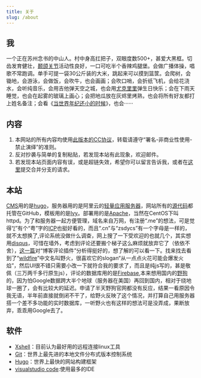 ```yaml
---
title: 关于
slug: /about
---
```


## 我 

一个正在苏州念书的中山人。村中身高扛把子，双眼度数500+，甚爱大黑框。切齿发育健壮，[颞颌关节](https://baike.baidu.com/item/%E9%A2%9E%E9%A2%8C%E5%85%B3%E8%8A%82/8368054?fr=aladdin)活动性良好，一口可吃半个香辣鸡腿堡。会做广播体操，唱歌不常跑调。单手可提一袋30公斤装的大米，跳起来可以摸到篮筐。会爬树，会锄地，会游泳，会做饭，会吹牛，也会画画；会吹口哨，会折纸飞机，会给花浇水，会听纯音乐，会用吉他弹天空之城，也会用[尤克里里](https://baike.baidu.com/item/%E5%B0%A4%E5%85%8B%E9%87%8C%E9%87%8C/805901?fr=aladdin)弹生日快乐；会在下雨天睡觉，也会在起雾的玻璃上画心；会把地瓜放在灰烬里烤熟，也会将所有好友都打上姓名备注；会看《[当世界年纪还小的时候](https://baike.baidu.com/item/%E5%BD%93%E4%B8%96%E7%95%8C%E5%B9%B4%E7%BA%AA%E8%BF%98%E5%B0%8F%E7%9A%84%E6%97%B6%E5%80%99/7385757?fromtitle=%E3%80%8A%E5%BD%93%E4%B8%96%E7%95%8C%E5%B9%B4%E7%BA%AA%E8%BF%98%E5%B0%8F%E7%9A%84%E6%97%B6%E5%80%99%E3%80%8B&fromid=582765)》，也会······  

## 内容

1. 本网站的所有内容均使用[此版本的CC协议](https://creativecommons.org/licenses/by-nc-nd/4.0/)，转载请遵守“署名-非商业性使用-禁止演绎”的准则。
1. 反对抄袭与简单的复制粘贴，若发现本站有此现象，欢迎邮件。
1. 若发现本站页面内容有误，或是超链失效，希望你可以留言告诉我，或者在[这里](https://github.com/zsdycs/zsdycs-blog)提交合并分支的请求。

## 本站

[CMS](https://baike.baidu.com/item/CMS/315935?fr=aladdin)用的是[hugo](https://gohugo.io/)，服务器用的是阿里云的[轻量应用服务器](https://www.aliyun.com/product/swas?spm=5176.10695662.857084.1.52826be5r9KYg3)，网站所有的[源代码](https://github.com/zsdycs/zsdycs-blog)都托管在GitHub，模板用的是[Ivy](https://github.com/dmulholland/ivy)。部署用的是[Apache](https://www.apache.org/)，当然在CentOS下叫httpd。为了和服务器一起方便管理，域名来自万网，有注册“.me”的想法，可是觉得“[/](https:zsdycs.cn)”有个“粤”字的[ICP](https://help.aliyun.com/noticelist/articleid/20004987.html?&msctype=email&mscareaid=cn&mscsiteid=cn&mscmsgid=6970119010900143834&&spm=a2c4k.12424349.zh-cnc.12&)也挺好看的，而且“.cn”与“zsdycs”有一个字母是一样的，就不太想换了,评论系统没做什么调查，网上搜了一下受欢迎的也就几个，其实想用[disqus](https://disqus.com/)，可惜在墙外，考虑到评论还要搬个梯子这么麻烦就放弃它了（依依不舍），[这一篇](https://www.jianshu.com/p/bb5eaee1f4dd)对“博客评论插件”分析得挺好的，想了解的可以看一下。找来找去看到了“[wildfire](https://wildfire.js.org)”中文名叫野火，很喜欢它的slogan“从一点点火花可能会爆发火焰”，然后UI很不错只需要小改一下就符合我的要求了，而且是纯js写的，甚是敬佩（三万两千多行原生js），评论的数据库用的是[Firebase](https://firebase.google.com),本来想用国内的[野狗](https://www.wilddog.com/)的，因为怕Google数据跨大半个地球（服务器在美国）再回到国内，相对于绕地球一圈了，会有比较大的延迟。申请了半天野狗官网都没有反应，结果一看原因令我无语，半年前直接就倒闭不干了，给野火反映了这个情况，并打算自己用服务器搭一个差不多功能的实时数据库，一听野火也有这样的想法可是没弄成，果断放弃，乖乖用Google去了。


## 软件

- [Xshell](https://www.netsarang.com/zh/xshell/)：目前认为最好用的远程连接linux工具
- [Git](https://git-scm.com/)：世界上最先进的本地文件分布式版本控制系统
- [Hugo](http://gohugo.io)：世界上最快的网站构建框架
- [visualstudio code](https://code.visualstudio.com/):使用最多的IDE
